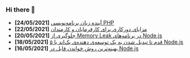 ### Hi there 👋

<!-- posts -->
* **[24/05/2021]** [آینده زبان برنامه‌نویسی PHP](https://liara.ir/blog/%d8%a2%db%8c%d9%86%d8%af%d9%87-%d8%b2%d8%a8%d8%a7%d9%86-%d8%a8%d8%b1%d9%86%d8%a7%d9%85%d9%87%e2%80%8c%d9%86%d9%88%db%8c%d8%b3%db%8c-php/ "آینده زبان برنامه‌نویسی PHP")
* **[22/05/2021]** [مزایای دورکاری برای کارفرمایان و کارمندان](https://liara.ir/blog/%d9%85%d8%b2%d8%a7%db%8c%d8%a7%db%8c-%d8%af%d9%88%d8%b1%da%a9%d8%a7%d8%b1%db%8c-%d8%a8%d8%b1%d8%a7%db%8c-%da%a9%d8%a7%d8%b1%d9%81%d8%b1%d9%85%d8%a7%db%8c%d8%a7%d9%86-%d9%88-%da%a9%d8%a7%d8%b1%d9%85/ "مزایای دورکاری برای کارفرمایان و کارمندان")
* **[20/05/2021]** [جلوگیری از Memory Leak در برنامه‌‌های Node.js](https://liara.ir/blog/%d8%ac%d9%84%d9%88%da%af%db%8c%d8%b1%db%8c-%d8%a7%d8%b2-memory-leak-%d8%af%d8%b1-%d8%a8%d8%b1%d9%86%d8%a7%d9%85%d9%87%e2%80%8c%e2%80%8c%d9%87%d8%a7%db%8c-node-js/ "جلوگیری از Memory Leak در برنامه‌‌های Node.js")
* **[18/05/2021]** [۵ قدم تا تبدیل شدن به یک توسعه‌ی دهنده‌ی بک‌اند با Node.js](https://liara.ir/blog/%db%b5-%d9%82%d8%af%d9%85-%d8%aa%d8%a7-%d8%aa%d8%a8%d8%af%db%8c%d9%84-%d8%b4%d8%af%d9%86-%d8%a8%d9%87-%db%8c%da%a9-%d8%aa%d9%88%d8%b3%d8%b9%d9%87%e2%80%8c%db%8c-%d8%af%d9%87%d9%86%d8%af%d9%87%e2%80%8c/ "۵ قدم تا تبدیل شدن به یک توسعه‌ی دهنده‌ی بک‌اند با Node.js")
* **[16/05/2021]** [بهینه‌ترین روش‌ خواندن فایل در Node.js](https://liara.ir/blog/%d8%a8%d9%87%db%8c%d9%86%d9%87%e2%80%8c%d8%aa%d8%b1%db%8c%d9%86-%d8%b1%d9%88%d8%b4%e2%80%8c-%d8%ae%d9%88%d8%a7%d9%86%d8%af%d9%86-%d9%81%d8%a7%db%8c%d9%84-%d8%af%d8%b1-node-js/ "بهینه‌ترین روش‌ خواندن فایل در Node.js")<!-- /posts -->
